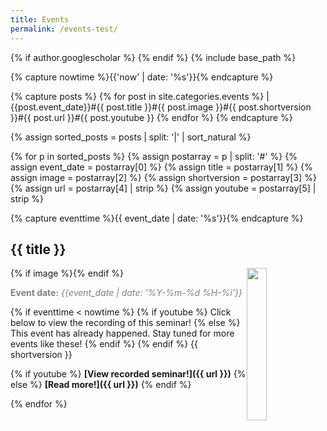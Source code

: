```yaml
---
title: Events
permalink: /events-test/
---
```

{% if author.googlescholar %}
{% endif %}
{% include base_path %}

<!-- NOTE! NEW NEWS ARE ADDED AS POSTS IN events/_posts! //-->
<!-- THIS FILE NEEDS EDITING ONLY IF THE PRESENTATION OF THE PROJECTS NEED TO CHANGE. //-->

{% capture nowtime %}{{'now' | date: '%s'}}{% endcapture %}

{% capture posts %}
  {% for post in site.categories.events %}
    |{{post.event_date}}#{{ post.title }}#{{ post.image }}#{{ post.shortversion }}#{{ post.url  }}#{{ post.youtube }}
  {% endfor %}
{% endcapture %}

{% assign sorted_posts = posts | split: '|' | sort_natural %}

{% for p in sorted_posts %}
{% assign postarray = p | split: '#' %}
{% assign event_date = postarray[0] %}
{% assign title = postarray[1] %}
{% assign image = postarray[2] %}
{% assign shortversion = postarray[3] %}
{% assign url = postarray[4] | strip %}
{% assign youtube = postarray[5] | strip %}

{% capture eventtime %}{{ event_date | date: '%s'}}{% endcapture %}

## {{ title }}
{% if image %}<img src="{{ image }}" style="float: right; width: 25%;" />{% endif %}

<span style="color:grey;">**Event date:** *{{event_date | date: '%Y-%m-%d %H-%i'}}*</span>

{% if eventtime < nowtime %}
{% if youtube %}
Click below to view the recording of this seminar!
{% else %}
This event has already happened. Stay tuned for more events like these!
{% endif %}
{% endif %}
{{ shortversion }}

{% if youtube %}
**[View recorded seminar!]({{ url }})**
{% else %}
**[Read more!]({{ url }})**
{% endif %}

{% endfor %}

